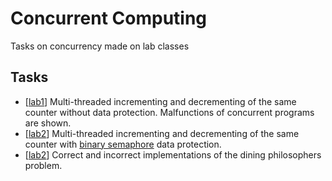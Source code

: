 # Concurrent Computing
Tasks on concurrency made on lab classes

## Tasks
- \[[lab1](https://github.com/xenoteo/Concurrent-Computing/tree/main/src/xenoteo/com/github/lab1)] Multi-threaded incrementing and decrementing of the same counter without data protection. Malfunctions of concurrent programs are shown.
- \[[lab2](https://github.com/xenoteo/Concurrent-Computing/tree/main/src/xenoteo/com/github/lab2/counter)] Multi-threaded incrementing and decrementing of the same counter with [binary semaphore](https://github.com/xenoteo/Concurrent-Computing/blob/main/src/xenoteo/com/github/lab2/Semaphore.java) data protection.
- \[[lab2](https://github.com/xenoteo/Concurrent-Computing/tree/main/src/xenoteo/com/github/lab2/diningPhisosophers)] Correct and incorrect implementations of the dining philosophers problem.
